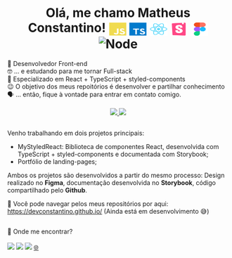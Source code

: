 <div align="center">
  <h1> Olá, me chamo Matheus Constantino!
   <img align="center" alt="Js" height="30" width="40" src="https://raw.githubusercontent.com/devicons/devicon/master/icons/javascript/javascript-plain.svg">
   <img align="center" alt="Typescript" height="30" width="40" src="https://raw.githubusercontent.com/devicons/devicon/1119b9f84c0290e0f0b38982099a2bd027a48bf1/icons/typescript/typescript-original.svg">
   <img align="center" alt="React" height="30" width="40" src="https://raw.githubusercontent.com/devicons/devicon/master/icons/react/react-original.svg">
   <img align="center" alt="Storybook" height="30" width="40" src="https://github.com/devicons/devicon/blob/1119b9f84c0290e0f0b38982099a2bd027a48bf1/icons/storybook/storybook-original.svg">
   <img align="center" alt="Storybook" height="30" width="40" src="https://github.com/devicons/devicon/blob/1119b9f84c0290e0f0b38982099a2bd027a48bf1/icons/figma/figma-original.svg">
   <img align="center" alt="Node" height="100" width="40" src="https://cdn.jsdelivr.net/gh/devicons/devicon/icons/nodejs/nodejs-original-wordmark.svg">
  </h1>
</div>
 
<div>
  <spam>
    🎨 Desenvolvedor Front-end
  </spam><br>
  <spam>
    🤓 ... e estudando para me tornar Full-stack
  </spam><br>
  <spam>
    🥋 Especializado em React + TypeScript + styled-components
  </spam><br>
  <spam>
    😉 O objetivo dos meus repoitórios é desenvolver e partilhar conhecimento
  </spam><br>
  <spam>
    🗣️ ... então, fique à vontade para entrar em contato comigo.
  </spam>
</div>
<br>

<div align="center">
  <a href="https://devconstantino.github.io/">
  <img height="145em" src="https://github-readme-stats.vercel.app/api?username=constmatheus&show_icons=true&theme=dark&include_all_commits=true&count_private=true"/>
  <img height="145em" src="https://github-readme-stats.vercel.app/api/top-langs/?username=constmatheus&layout=compact&langs_count=4&theme=dark"/>
  </a>
</div>

##

<p>Venho trabalhando em dois projetos principais:</p>

* MyStyledReact: Biblioteca de componentes React, desenvolvida com TypeScript + styled-components e documentada com Storybook;
* Portfólio de landing-pages;

Ambos os projetos são desenvolvidos a partir do mesmo processo: Design realizado no **Figma**, documentação desenvolvida no **Storybook**, código compartilhado pelo **Github**. 
   
🚀 Você pode navegar pelos meus repositórios por aqui: https://devconstantino.github.io/ (Ainda está em desenvolvimento 😅)

##

<div>
  <spam>
   🤔 Onde me encontrar?
  </spam>
</div><br>
  
<div> 
 	<a href = "https://twitter.com/constmatheus"><img src="https://img.shields.io/badge/Twitter-1DA1F2?style=for-the-badge&logo=twitter&logoColor=white"></a>
  <a href = "mailto:constmatheus@gmail.com"><img src="https://img.shields.io/badge/Gmail-D14836?style=for-the-badge&logo=gmail&logoColor=white"></a>
  <a href = "https://constmatheus.github.io/"><img src="https://img.shields.io/badge/GitHub-100000?style=for-the-badge&logo=github&logoColor=white"></a>
  <a href = "https://matheusconstantino.com.br/">🌐</a>
</div>


